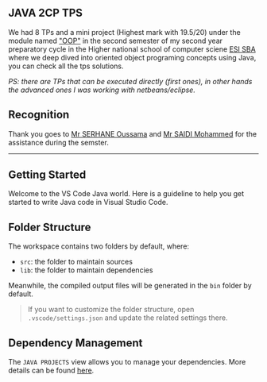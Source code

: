 ## JAVA 2CP TPS

We had 8 TPs and a mini project (Highest mark with 19.5/20) under the module named ["OOP"](https://www.esi-sba.dz/fr/index.php/course/programmation-orientee-objet/) in the second semester of my second year preparatory cycle in the Higher national school of computer sciene [ESI SBA](https://www.esi-sba.dz/fr/) where we deep dived into oriented object programing concepts using Java, you can check all the tps solutions.

*PS: there are TPs that can be executed directly (first ones), in other hands the advanced ones I was working with netbeans/eclipse.*

## Recognition

Thank you goes to [Mr SERHANE Oussama](https://www.esi-sba.dz/fr/index.php/personnel/serhane-oussama/) and [Mr SAIDI Mohammed](https://www.esi-sba.dz/fr/index.php/personnel/saidi-mohammed-elfatih/) for the assistance during the semster.

- - -

## Getting Started

Welcome to the VS Code Java world. Here is a guideline to help you get started to write Java code in Visual Studio Code.

## Folder Structure

The workspace contains two folders by default, where:

* `src`: the folder to maintain sources
* `lib`: the folder to maintain dependencies

Meanwhile, the compiled output files will be generated in the `bin` folder by default.

> If you want to customize the folder structure, open `.vscode/settings.json` and update the related settings there.

## Dependency Management

The `JAVA PROJECTS` view allows you to manage your dependencies. More details can be found [here](https://github.com/microsoft/vscode-java-dependency#manage-dependencies).